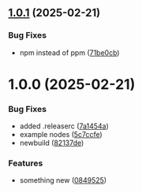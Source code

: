 ## [1.0.1](https://github.com/eavfw/n8n-nodes-eav/compare/v1.0.0...v1.0.1) (2025-02-21)


### Bug Fixes

* npm instead of ppm ([71be0cb](https://github.com/eavfw/n8n-nodes-eav/commit/71be0cb4c8025a9ea52ab6a096abe76c298be91d))

# 1.0.0 (2025-02-21)


### Bug Fixes

* added .releaserc ([7a1454a](https://github.com/eavfw/n8n-nodes-eav/commit/7a1454a1b3b8b4ef7548c8b67181eb051c0cda88))
* example nodes ([5c7ccfe](https://github.com/eavfw/n8n-nodes-eav/commit/5c7ccfedeff2e9ce64d8599a60547906b50b5732))
* newbuild ([82137de](https://github.com/eavfw/n8n-nodes-eav/commit/82137de8eac05b102b7bc7a8d6718959605168f3))


### Features

* something new ([0849525](https://github.com/eavfw/n8n-nodes-eav/commit/0849525c0c2a37033228db91b577d0e010b64f75))
